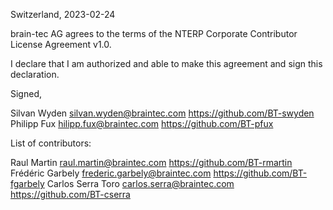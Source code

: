 Switzerland, 2023-02-24

brain-tec AG agrees to the terms of the NTERP Corporate Contributor License
Agreement v1.0.

I declare that I am authorized and able to make this agreement and sign this
declaration.

Signed,

Silvan Wyden silvan.wyden@braintec.com https://github.com/BT-swyden
Philipp Fux hilipp.fux@braintec.com https://github.com/BT-pfux

List of contributors:

Raul Martin raul.martin@braintec.com https://github.com/BT-rmartin
Frédéric Garbely frederic.garbely@braintec.com https://github.com/BT-fgarbely
Carlos Serra Toro carlos.serra@braintec.com https://github.com/BT-cserra

